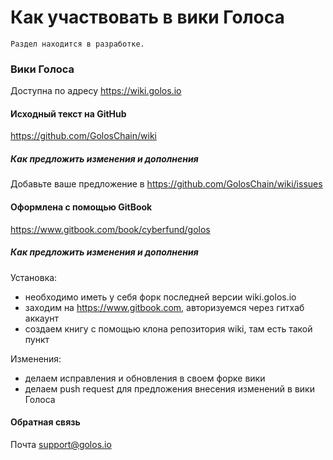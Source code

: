 # Как участвовать в вики Голоса
```
Раздел находится в разработке.
```
<!-- TOC -->


### Вики Голоса
Доступна по адресу https://wiki.golos.io

#### Исходный текст на GitHub
https://github.com/GolosChain/wiki

##### Как предложить изменения и дополнения 

Добавьте ваше предложение в https://github.com/GolosChain/wiki/issues

#### Оформлена с помощью GitBook
https://www.gitbook.com/book/cyberfund/golos

##### Как предложить изменения и дополнения

Установка:
- необходимо иметь у себя форк последней версии wiki.golos.io
- заходим на https://www.gitbook.com, авторизуемся через гитхаб аккаунт
- создаем книгу с помощью клона репозитория wiki, там есть такой пункт

Изменения:
- делаем исправления и обновления в своем форке вики 
- делаем push request для предложения внесения изменений в вики Голоса

#### Обратная связь
Почта [support@golos.io](mailto:support@golos.io)